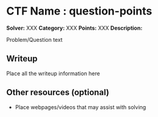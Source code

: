 # CTF Name : question-points

**Solver:** XXX
**Category:** XXX
**Points:** XXX
**Description:**

Problem/Question text

## Writeup

Place all the writeup information here

## Other resources (optional)

* Place webpages/videos that may assist with solving


